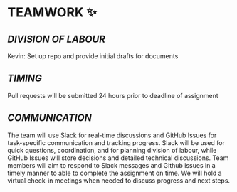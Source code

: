 # **TEAMWORK** :sparkles:

## _DIVISION OF LABOUR_
Kevin: Set up repo and provide initial drafts for documents 

## _TIMING_
Pull requests will be submitted 24 hours prior to deadline of assignment

## _COMMUNICATION_
The team will use Slack for real-time discussions and GitHub Issues for task-specific communication and tracking progress. 
Slack will be used for quick questions, coordination, and for planning division of labour, while GitHub Issues will store decisions and detailed technical discussions. 
Team members will aim to respond to Slack messages and Github issues in a timely manner to able to complete the assignment on time. 
We will hold a virtual check-in meetings when needed to discuss progress and next steps.